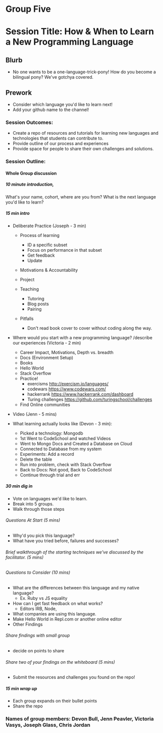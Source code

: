 # Group Five

# Session Title: How & When to Learn a New Programming Language

## Blurb
* No one wants to be a one-language-trick-pony! How do you become a bilingual pony? We've gotchya covered.
    
## Prework
* Consider which language you'd like to learn next!
* Add your github name to the channel!

### Session Outcomes:
- Create a repo of resources and tutorials for learning new languages and technologies that students can contribute to.
- Provide outline of our process and experiences
- Provide space for people to share their own challenges and solutions.

### Session Outline:

#### Whole Group discussion

##### 10 minute introduction,

What's your name, cohort, where are you from?
What is the next language you'd like to learn?

##### 15 min intro


- Deliberate Practice (Joseph - 3 min)
  - Process of learning
    - ID a specific subset
    - Focus on performance in that subset
    - Get feedback
    - Update

   - Motivations & Accountability
    - Project
    - Teaching
      - Tutoring
      - Blog posts
      - Pairing

   - Pitfalls
     - Don't read book cover to cover without coding along the way.

- Where would you start with a new programming language?  /describe our experiences (Victoria - 2 min)
  - Career Impact, Motivations, Depth vs. breadth
  - Docs (Environment Setup)
  - Books
  - Hello World
  - Stack Overflow
  - Practice!
    * exercisms http://exercism.io/languages/
    * codewars https://www.codewars.com/
    * hackerrank https://www.hackerrank.com/dashboard
    * Turing challenges https://github.com/turingschool/challenges
  - Find Online communities

- Video (Jenn - 5 mins)

- What learning actually looks like (Devon - 3 min):
  - Picked a technology: Mongodb
  - 1st Went to CodeSchool and watched Videos
  - Went to Mongo Docs and Created a Database on Cloud
  - Connected to Database from my system
  - Experiments: Add a record
  - Delete the table
  - Run into problem, check with Stack Overflow
  - Back to Docs: Not good, Back to CodeSchool
  - Continue through trial and err


##### 30 min dig in
- Vote on languages we'd like to learn.
- Break into 5 groups.
- Walk through those steps

 ###### Questions At Start (5 mins)
 * Why'd you pick this language?
 * What have you tried before, failures and successes?

 ###### Brief walkthrough of the starting techniques  we've discussed by the facilitator. (5 mins)

 ###### Questions to Consider (10 mins)
 * What are the differences between this language and my native language?
    * Ex. Ruby vs JS equality
 * How can I get fast feedback on what works?
    * Editors IRB, Node,
 * What companies are using this language.
 * Make Hello World in Repl.com or another online editor
 * Other Findings

 ###### Share findings with small group
 * decide on points to share
 ###### Share two of your findings on the whiteboard (5 mins)
 * Submit the resources and challenges you found on the repo!

##### 15 min wrap up
- Each group expands on their bullet points
- Share the repo


### Names of group members: Devon Bull, Jenn Peavler, Victoria Vasys, Joseph Glass, Chris Jordan
